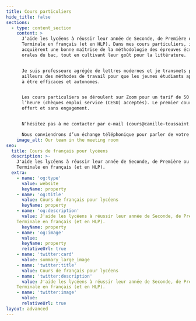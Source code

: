 ```yaml
---
title: Cours particuliers
hide_title: false
sections:
  - type: content_section
    content: >
      J’aide les lycéens à réussir leur année de Seconde, de Première ou de
      Terminale en français (et en HLP). Dans mes cours particuliers, ils
      acquièrent une bonne maîtrise de la méthodologie des épreuves écrites et
      orales du bac, tout en cultivant leur goût pour la littérature.


      Je suis professeure agrégée de lettres modernes et je transmets par
      ailleurs des méthodes de travail pour que les jeunes étudiants apprennent
      à être efficaces et autonomes.


      Les cours particuliers se déroulent sur Zoom pour un tarif de 50 € de
      l’heure (chèques emploi service (CESU) acceptés). Le premier cours est
      offert et sans engagement. 


      N’hésitez pas à me contacter par e-mail (cours@camille-toussaint.fr).

      Nous conviendrons d’un échange téléphonique pour parler de votre enfant.
    image_alt: Our team in the meeting room
seo:
  title: Cours de français pour lycéens
  description: >-
    J'aide les lycéens à réussir leur année de Seconde, de Première ou de
    Terminale en français (et en HLP). 
  extra:
    - name: 'og:type'
      value: website
      keyName: property
    - name: 'og:title'
      value: Cours de français pour lycéens
      keyName: property
    - name: 'og:description'
      value: J'aide les lycéens à réussir leur année de Seconde, de Première ou de
    Terminale en français (et en HLP). 
      keyName: property
    - name: 'og:image'
      value: 
      keyName: property
      relativeUrl: true
    - name: 'twitter:card'
      value: summary_large_image
    - name: 'twitter:title'
      value: Cours de français pour lycéens
    - name: 'twitter:description'
      value: J'aide les lycéens à réussir leur année de Seconde, de Première ou de
    Terminale en français (et en HLP). 
    - name: 'twitter:image'
      value: 
      relativeUrl: true
layout: advanced
---
```

